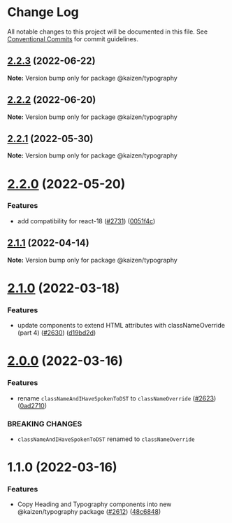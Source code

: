 # Change Log

All notable changes to this project will be documented in this file.
See [Conventional Commits](https://conventionalcommits.org) for commit guidelines.

## [2.2.3](https://github.com/cultureamp/kaizen-design-system/compare/@kaizen/typography@2.2.2...@kaizen/typography@2.2.3) (2022-06-22)

**Note:** Version bump only for package @kaizen/typography





## [2.2.2](https://github.com/cultureamp/kaizen-design-system/compare/@kaizen/typography@2.2.1...@kaizen/typography@2.2.2) (2022-06-20)

**Note:** Version bump only for package @kaizen/typography





## [2.2.1](https://github.com/cultureamp/kaizen-design-system/compare/@kaizen/typography@2.2.0...@kaizen/typography@2.2.1) (2022-05-30)

**Note:** Version bump only for package @kaizen/typography





# [2.2.0](https://github.com/cultureamp/kaizen-design-system/compare/@kaizen/typography@2.1.1...@kaizen/typography@2.2.0) (2022-05-20)


### Features

* add compatibility for react-18 ([#2731](https://github.com/cultureamp/kaizen-design-system/issues/2731)) ([0051f4c](https://github.com/cultureamp/kaizen-design-system/commit/0051f4cee82895acc2c2f44fc7bf8063857de57e))





## [2.1.1](https://github.com/cultureamp/kaizen-design-system/compare/@kaizen/typography@2.1.0...@kaizen/typography@2.1.1) (2022-04-14)

**Note:** Version bump only for package @kaizen/typography





# [2.1.0](https://github.com/cultureamp/kaizen-design-system/compare/@kaizen/typography@2.0.0...@kaizen/typography@2.1.0) (2022-03-18)


### Features

* update components to extend HTML attributes with classNameOverride (part 4) ([#2630](https://github.com/cultureamp/kaizen-design-system/issues/2630)) ([d19bd2d](https://github.com/cultureamp/kaizen-design-system/commit/d19bd2d29172d22ea5e6585892164ae84e0927fb))





# [2.0.0](https://github.com/cultureamp/kaizen-design-system/compare/@kaizen/typography@1.1.0...@kaizen/typography@2.0.0) (2022-03-16)


### Features

* rename `classNameAndIHaveSpokenToDST` to `classNameOverride` ([#2623](https://github.com/cultureamp/kaizen-design-system/issues/2623)) ([0ad2710](https://github.com/cultureamp/kaizen-design-system/commit/0ad2710f5e4b9a9d6b5a40ae72741a88669792c1))


### BREAKING CHANGES

* `classNameAndIHaveSpokenToDST` renamed to `classNameOverride`





# 1.1.0 (2022-03-16)


### Features

* Copy Heading and Typography components into new @kaizen/typography package ([#2612](https://github.com/cultureamp/kaizen-design-system/issues/2612)) ([48c6848](https://github.com/cultureamp/kaizen-design-system/commit/48c684850f73f96e6aa9fc0ea1f62cfd28374d73))
